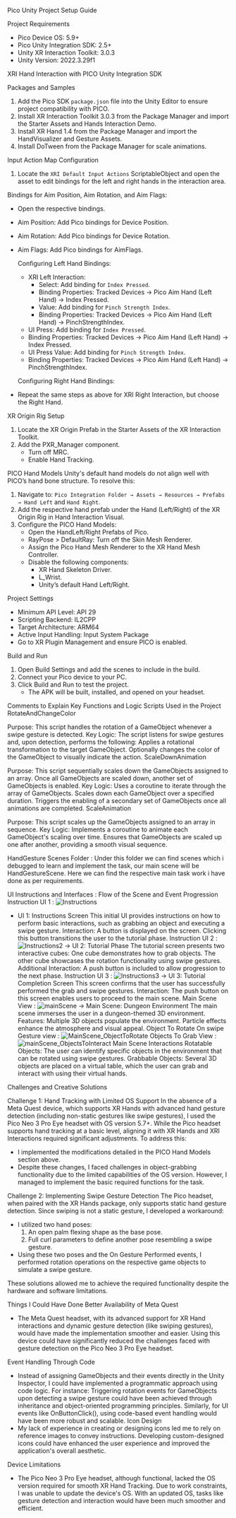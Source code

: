 Pico Unity Project Setup Guide

 Project Requirements
- Pico Device OS: 5.9+
- Pico Unity Integration SDK: 2.5+
- Unity XR Interaction Toolkit: 3.0.3
- Unity Version: 2022.3.29f1

 XRI Hand Interaction with PICO Unity Integration SDK

 Packages and Samples
1. Add the Pico SDK `package.json` file into the Unity Editor to ensure project compatibility with PICO.
2. Install XR Interaction Toolkit 3.0.3 from the Package Manager and import the Starter Assets and Hands Interaction Demo.
3. Install XR Hand 1.4 from the Package Manager and import the HandVisualizer and Gesture Assets.
4. Install DoTween from the Package Manager for scale animations.

 Input Action Map Configuration
1. Locate the `XRI Default Input Actions` ScriptableObject and open the asset to edit bindings for the left and right hands in the interaction area.

  Bindings for Aim Position, Aim Rotation, and Aim Flags:
- Open the respective bindings.
- Aim Position: Add Pico bindings for Device Position.
- Aim Rotation: Add Pico bindings for Device Rotation.
- Aim Flags: Add Pico bindings for AimFlags.

  Configuring Left Hand Bindings:
  - XRI Left Interaction:
    - Select: Add binding for `Index Pressed`.
    - Binding Properties: Tracked Devices → Pico Aim Hand (Left Hand) → Index Pressed.
    - Value: Add binding for `Pinch Strength Index`.
    - Binding Properties: Tracked Devices → Pico Aim Hand (Left Hand) → PinchStrengthIndex.
   - UI Press: Add binding for `Index Pressed`.
    - Binding Properties: Tracked Devices → Pico Aim Hand (Left Hand) → Index Pressed.
   - UI Press Value: Add binding for `Pinch Strength Index`.
    - Binding Properties: Tracked Devices → Pico Aim Hand (Left Hand) → PinchStrengthIndex.

  Configuring Right Hand Bindings:
 - Repeat the same steps as above for XRI Right Interaction, but choose the Right Hand.

 XR Origin Rig Setup
1. Locate the XR Origin Prefab in the Starter Assets of the XR Interaction Toolkit.
2. Add the PXR_Manager component.
   - Turn off MRC.
   - Enable Hand Tracking.

 PICO Hand Models
Unity's default hand models do not align well with PICO’s hand bone structure. To resolve this:
1. Navigate to: `Pico Integration Folder → Assets → Resources → Prefabs → Hand Left` and `Hand Right`.
2. Add the respective hand prefab under the Hand (Left/Right) of the XR Origin Rig in Hand Interaction Visual.
3. Configure the PICO Hand Models:
   - Open the HandLeft/Right Prefabs of Pico.
   - RayPose > DefaultRay: Turn off the Skin Mesh Renderer.
   - Assign the Pico Hand Mesh Renderer to the XR Hand Mesh Controller.
   - Disable the following components:
     - XR Hand Skeleton Driver.
     - L_Wrist.
     - Unity’s default Hand Left/Right.

 Project Settings
- Minimum API Level: API 29
- Scripting Backend: IL2CPP
- Target Architecture: ARM64
- Active Input Handling: Input System Package
- Go to XR Plugin Management and ensure PICO is enabled.

 Build and Run
1. Open Build Settings and add the scenes to include in the build.
2. Connect your Pico device to your PC.
3. Click Build and Run to test the project.
   - The APK will be built, installed, and opened on your headset.

Comments to Explain Key Functions and Logic
Scripts Used in the Project
RotateAndChangeColor

Purpose: This script handles the rotation of a GameObject whenever a swipe gesture is detected.
Key Logic:
The script listens for swipe gestures and, upon detection, performs the following:
Applies a rotational transformation to the target GameObject.
Optionally changes the color of the GameObject to visually indicate the action.
ScaleDownAnimation

Purpose: This script sequentially scales down the GameObjects assigned to an array. Once all GameObjects are scaled down, another set of GameObjects is enabled.
Key Logic:
Uses a coroutine to iterate through the array of GameObjects.
Scales down each GameObject over a specified duration.
Triggers the enabling of a secondary set of GameObjects once all animations are completed.
ScaleAnimation

Purpose: This script scales up the GameObjects assigned to an array in sequence.
Key Logic:
Implements a coroutine to animate each GameObject's scaling over time.
Ensures that GameObjects are scaled up one after another, providing a smooth visual sequence.

HandGesture Scenes Folder :
 Under this folder we can find scenes which i debugged to learn and implement the task, our main scene will be HandGestureScene. Here we can find the respective main task work i have done as per requirements.
 
UI Instructions and Interfaces :
Flow of the Scene and Event Progression
Instruction UI 1 : ![Instructions](https://github.com/user-attachments/assets/1e8dc5ac-f600-4673-ad81-fe9b25ecca2d)
  - UI 1: Instructions Screen
    This initial UI provides instructions on how to perform basic interactions, such as grabbing an object and executing a swipe gesture.
    Interaction: A button is displayed on the screen. Clicking this button transitions the user to the tutorial phase.
Instruction UI 2 : ![Instructions2](https://github.com/user-attachments/assets/c86b24dd-30ca-46e9-b417-806c05a0ebc6)
  -> UI 2: Tutorial Phase
    The tutorial screen presents two interactive cubes:
    One cube demonstrates how to grab objects.
    The other cube showcases the rotation functionality using swipe gestures.
    Additional Interaction: A push button is included to allow progression to the next phase.
Instruction UI 3 : ![Instructions3](https://github.com/user-attachments/assets/4324005b-1f04-40d4-b807-bbee7be2e6a0)
  -> UI 3: Tutorial Completion Screen
      This screen confirms that the user has successfully performed the grab and swipe gestures.
      Interaction: The push button on this screen enables users to proceed to the main scene.
Main Scene View  : ![mainScene](https://github.com/user-attachments/assets/28d843c0-7fa1-4d1c-8846-95165a69ca00)
 -> Main Scene: Dungeon Environment
    The main scene immerses the user in a dungeon-themed 3D environment.
      Features:
      Multiple 3D objects populate the environment.
      Particle effects enhance the atmosphere and visual appeal.
Object To Rotate On swipe Gesture view  : ![MainScene_ObjectToRotate](https://github.com/user-attachments/assets/507455ce-e60f-403d-868a-899a4295486d)
Objects To Grab View : ![mainScene_ObjectsToInteract](https://github.com/user-attachments/assets/33765fcd-f3dc-4bb0-a7eb-25238de28ca5)
    Main Scene Interactions
      Rotatable Objects: The user can identify specific objects in the environment that can be rotated using swipe gestures.
      Grabbable Objects: Several 3D objects are placed on a virtual table, which the user can grab and interact with using their virtual hands.
   
Challenges and Creative Solutions

Challenge 1: Hand Tracking with Limited OS Support
In the absence of a Meta Quest device, which supports XR Hands with advanced hand gesture detection (including non-static gestures like swipe gestures), I used the Pico Neo 3 Pro Eye headset with OS version 5.7+. While the Pico headset supports hand tracking at a basic level, aligning it with XR Hands and XRI Interactions required significant adjustments. To address this:
- I implemented the modifications detailed in the PICO Hand Models section above.
- Despite these changes, I faced challenges in object-grabbing functionality due to the limited capabilities of the OS version. However, I managed to implement the basic required functions for the task.

Challenge 2: Implementing Swipe Gesture Detection
The Pico headset, when paired with the XR Hands package, only supports static hand gesture detection. Since swiping is not a static gesture, I developed a workaround:
- I utilized two hand poses:
  1. An open palm flexing shape as the base pose.
  2. Full curl parameters to define another pose resembling a swipe gesture.
- Using these two poses and the On Gesture Performed events, I performed rotation operations on the respective game objects to simulate a swipe gesture.

These solutions allowed me to achieve the required functionality despite the hardware and software limitations.

Things I Could Have Done Better
 Availability of Meta Quest
  - The Meta Quest headset, with its advanced support for XR Hand interactions and dynamic gesture detection (like swiping gestures), would have made the implementation smoother and easier. Using this device could have significantly reduced the challenges faced with gesture detection on the Pico Neo 3 Pro Eye headset.

 Event Handling Through Code
  - Instead of assigning GameObjects and their events directly in the Unity Inspector, I could have implemented a programmatic approach using code logic. For instance: Triggering rotation events for GameObjects upon detecting a swipe gesture could have been achieved through inheritance and object-oriented programming principles.
    Similarly, for UI events like OnButtonClick(), using code-based event handling would have been more robust and scalable.
 Icon Design
  - My lack of experience in creating or designing icons led me to rely on reference images to convey instructions. Developing custom-designed icons could have enhanced the user experience and improved the application's overall aesthetic.

 Device Limitations
  - The Pico Neo 3 Pro Eye headset, although functional, lacked the OS version required for smooth XR Hand Tracking. Due to work constraints, I was unable to update the device's OS. With an updated OS, tasks like gesture detection and interaction would have been much smoother and efficient.

